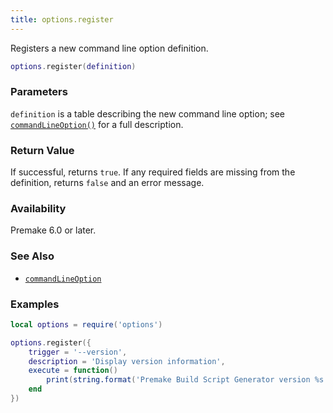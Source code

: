 ```yaml
---
title: options.register
---
```


Registers a new command line option definition.

```lua
options.register(definition)
```

### Parameters

`definition` is a table describing the new command line option; see [`commandLineOption()`](../commandLineOption.md) for a full description.

### Return Value

If successful, returns `true`. If any required fields are missing from the definition, returns `false` and an error message.

### Availability

Premake 6.0 or later.

### See Also

* [`commandLineOption`](../commandLineOption.md)

### Examples

```lua
local options = require('options')

options.register({
    trigger = '--version',
    description = 'Display version information',
    execute = function()
        print(string.format('Premake Build Script Generator version %s', _PREMAKE.VERSION))
    end
})
```
